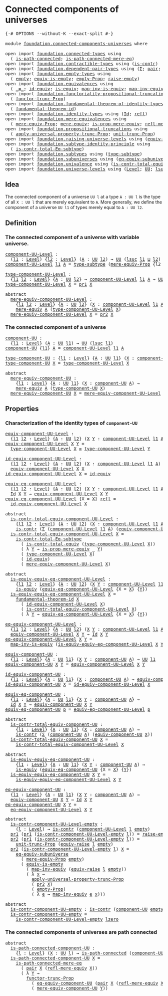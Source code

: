 # Connected components of universes

<pre class="Agda"><a id="46" class="Symbol">{-#</a> <a id="50" class="Keyword">OPTIONS</a> <a id="58" class="Pragma">--without-K</a> <a id="70" class="Pragma">--exact-split</a> <a id="84" class="Symbol">#-}</a>

<a id="89" class="Keyword">module</a> <a id="96" href="foundation.connected-components-universes.html" class="Module">foundation.connected-components-universes</a> <a id="138" class="Keyword">where</a>

<a id="145" class="Keyword">open</a> <a id="150" class="Keyword">import</a> <a id="157" href="foundation.connected-types.html" class="Module">foundation.connected-types</a> <a id="184" class="Keyword">using</a>
  <a id="192" class="Symbol">(</a> <a id="194" href="foundation.connected-types.html#1682" class="Function">is-path-connected</a><a id="211" class="Symbol">;</a> <a id="213" href="foundation.connected-types.html#2287" class="Function">is-path-connected-mere-eq</a><a id="238" class="Symbol">)</a>
<a id="240" class="Keyword">open</a> <a id="245" class="Keyword">import</a> <a id="252" href="foundation.contractible-types.html" class="Module">foundation.contractible-types</a> <a id="282" class="Keyword">using</a> <a id="288" class="Symbol">(</a><a id="289" href="foundation-core.contractible-types.html#925" class="Function">is-contr</a><a id="297" class="Symbol">)</a>
<a id="299" class="Keyword">open</a> <a id="304" class="Keyword">import</a> <a id="311" href="foundation.dependent-pair-types.html" class="Module">foundation.dependent-pair-types</a> <a id="343" class="Keyword">using</a> <a id="349" class="Symbol">(</a><a id="350" href="foundation-core.dependent-pair-types.html#502" class="Record">Σ</a><a id="351" class="Symbol">;</a> <a id="353" href="foundation-core.dependent-pair-types.html#575" class="InductiveConstructor">pair</a><a id="357" class="Symbol">;</a> <a id="359" href="foundation-core.dependent-pair-types.html#592" class="Field">pr1</a><a id="362" class="Symbol">;</a> <a id="364" href="foundation-core.dependent-pair-types.html#604" class="Field">pr2</a><a id="367" class="Symbol">)</a>
<a id="369" class="Keyword">open</a> <a id="374" class="Keyword">import</a> <a id="381" href="foundation.empty-types.html" class="Module">foundation.empty-types</a> <a id="404" class="Keyword">using</a>
  <a id="412" class="Symbol">(</a> <a id="414" href="foundation-core.empty-types.html#1044" class="Datatype">empty</a><a id="419" class="Symbol">;</a> <a id="421" href="foundation-core.empty-types.html#2100" class="Function">equiv-is-empty</a><a id="435" class="Symbol">;</a> <a id="437" href="foundation-core.empty-types.html#2414" class="Function">empty-Prop</a><a id="447" class="Symbol">;</a> <a id="449" href="foundation.empty-types.html#1438" class="Function">raise-empty</a><a id="460" class="Symbol">)</a>
<a id="462" class="Keyword">open</a> <a id="467" class="Keyword">import</a> <a id="474" href="foundation.equivalences.html" class="Module">foundation.equivalences</a> <a id="498" class="Keyword">using</a>
  <a id="506" class="Symbol">(</a> <a id="508" href="foundation-core.equivalences.html#1607" class="Function Operator">_≃_</a><a id="511" class="Symbol">;</a> <a id="513" href="foundation-core.equivalences.html#2480" class="Function">id-equiv</a><a id="521" class="Symbol">;</a> <a id="523" href="foundation-core.equivalences.html#1542" class="Function">is-equiv</a><a id="531" class="Symbol">;</a> <a id="533" href="foundation-core.equivalences.html#4173" class="Function">map-inv-is-equiv</a><a id="549" class="Symbol">;</a> <a id="551" href="foundation-core.equivalences.html#5022" class="Function">map-inv-equiv</a><a id="564" class="Symbol">)</a>
<a id="566" class="Keyword">open</a> <a id="571" class="Keyword">import</a> <a id="578" href="foundation.functoriality-propositional-truncation.html" class="Module">foundation.functoriality-propositional-truncation</a> <a id="628" class="Keyword">using</a>
  <a id="636" class="Symbol">(</a> <a id="638" href="foundation.functoriality-propositional-truncation.html#1451" class="Function">functor-trunc-Prop</a><a id="656" class="Symbol">)</a>
<a id="658" class="Keyword">open</a> <a id="663" class="Keyword">import</a> <a id="670" href="foundation.fundamental-theorem-of-identity-types.html" class="Module">foundation.fundamental-theorem-of-identity-types</a> <a id="719" class="Keyword">using</a>
  <a id="727" class="Symbol">(</a> <a id="729" href="foundation-core.fundamental-theorem-of-identity-types.html#1888" class="Function">fundamental-theorem-id</a><a id="751" class="Symbol">)</a>
<a id="753" class="Keyword">open</a> <a id="758" class="Keyword">import</a> <a id="765" href="foundation.identity-types.html" class="Module">foundation.identity-types</a> <a id="791" class="Keyword">using</a> <a id="797" class="Symbol">(</a><a id="798" href="foundation-core.identity-types.html#641" class="Datatype">Id</a><a id="800" class="Symbol">;</a> <a id="802" href="foundation-core.identity-types.html#694" class="InductiveConstructor">refl</a><a id="806" class="Symbol">)</a>
<a id="808" class="Keyword">open</a> <a id="813" class="Keyword">import</a> <a id="820" href="foundation.mere-equivalences.html" class="Module">foundation.mere-equivalences</a> <a id="849" class="Keyword">using</a>
  <a id="857" class="Symbol">(</a> <a id="859" href="foundation.mere-equivalences.html#1292" class="Function">mere-equiv-Prop</a><a id="874" class="Symbol">;</a> <a id="876" href="foundation.mere-equivalences.html#1406" class="Function">mere-equiv</a><a id="886" class="Symbol">;</a> <a id="888" href="foundation.mere-equivalences.html#1529" class="Function">is-prop-mere-equiv</a><a id="906" class="Symbol">;</a> <a id="908" href="foundation.mere-equivalences.html#1762" class="Function">refl-mere-equiv</a><a id="923" class="Symbol">)</a>
<a id="925" class="Keyword">open</a> <a id="930" class="Keyword">import</a> <a id="937" href="foundation.propositional-truncations.html" class="Module">foundation.propositional-truncations</a> <a id="974" class="Keyword">using</a>
  <a id="982" class="Symbol">(</a> <a id="984" href="foundation.propositional-truncations.html#5581" class="Function">apply-universal-property-trunc-Prop</a><a id="1019" class="Symbol">;</a> <a id="1021" href="foundation.propositional-truncations.html#2096" class="Function">unit-trunc-Prop</a><a id="1036" class="Symbol">)</a>
<a id="1038" class="Keyword">open</a> <a id="1043" class="Keyword">import</a> <a id="1050" href="foundation.raising-universe-levels.html" class="Module">foundation.raising-universe-levels</a> <a id="1085" class="Keyword">using</a> <a id="1091" class="Symbol">(</a><a id="1092" href="foundation.raising-universe-levels.html#1541" class="Function">equiv-raise</a><a id="1103" class="Symbol">)</a>
<a id="1105" class="Keyword">open</a> <a id="1110" class="Keyword">import</a> <a id="1117" href="foundation.subtype-identity-principle.html" class="Module">foundation.subtype-identity-principle</a> <a id="1155" class="Keyword">using</a>
  <a id="1163" class="Symbol">(</a> <a id="1165" href="foundation-core.subtype-identity-principle.html#1572" class="Function">is-contr-total-Eq-subtype</a><a id="1190" class="Symbol">)</a>
<a id="1192" class="Keyword">open</a> <a id="1197" class="Keyword">import</a> <a id="1204" href="foundation.subtypes.html" class="Module">foundation.subtypes</a> <a id="1224" class="Keyword">using</a> <a id="1230" class="Symbol">(</a><a id="1231" href="foundation-core.subtypes.html#2541" class="Function">type-subtype</a><a id="1243" class="Symbol">)</a>
<a id="1245" class="Keyword">open</a> <a id="1250" class="Keyword">import</a> <a id="1257" href="foundation.subuniverses.html" class="Module">foundation.subuniverses</a> <a id="1281" class="Keyword">using</a> <a id="1287" class="Symbol">(</a><a id="1288" href="foundation.subuniverses.html#3872" class="Function">eq-equiv-subuniverse</a><a id="1308" class="Symbol">)</a>
<a id="1310" class="Keyword">open</a> <a id="1315" class="Keyword">import</a> <a id="1322" href="foundation.univalence.html" class="Module">foundation.univalence</a> <a id="1344" class="Keyword">using</a> <a id="1350" class="Symbol">(</a><a id="1351" href="foundation.univalence.html#1532" class="Function">is-contr-total-equiv</a><a id="1371" class="Symbol">)</a>
<a id="1373" class="Keyword">open</a> <a id="1378" class="Keyword">import</a> <a id="1385" href="foundation.universe-levels.html" class="Module">foundation.universe-levels</a> <a id="1412" class="Keyword">using</a> <a id="1418" class="Symbol">(</a><a id="1419" href="Agda.Primitive.html#597" class="Postulate">Level</a><a id="1424" class="Symbol">;</a> <a id="1426" href="foundation-core.universe-levels.html#222" class="Primitive">UU</a><a id="1428" class="Symbol">;</a> <a id="1430" href="Agda.Primitive.html#780" class="Primitive">lsuc</a><a id="1434" class="Symbol">;</a> <a id="1436" href="Agda.Primitive.html#810" class="Primitive Operator">_⊔_</a><a id="1439" class="Symbol">;</a> <a id="1441" href="Agda.Primitive.html#764" class="Primitive">lzero</a><a id="1446" class="Symbol">)</a>
</pre>
## Idea

The connected component of a universe `UU l` at a type `A : UU l` is the type of all `X : UU l` that are merely equivalent to `A`. More generally, we define the component of a universe `UU l1` of types merely equal to `A : UU l2`.

## Definition

### The connected component of a universe with variable universe.

<pre class="Agda"><a id="component-UU-Level"></a><a id="1784" href="foundation.connected-components-universes.html#1784" class="Function">component-UU-Level</a> <a id="1803" class="Symbol">:</a>
  <a id="1807" class="Symbol">(</a><a id="1808" href="foundation.connected-components-universes.html#1808" class="Bound">l1</a> <a id="1811" class="Symbol">:</a> <a id="1813" href="Agda.Primitive.html#597" class="Postulate">Level</a><a id="1818" class="Symbol">)</a> <a id="1820" class="Symbol">{</a><a id="1821" href="foundation.connected-components-universes.html#1821" class="Bound">l2</a> <a id="1824" class="Symbol">:</a> <a id="1826" href="Agda.Primitive.html#597" class="Postulate">Level</a><a id="1831" class="Symbol">}</a> <a id="1833" class="Symbol">(</a><a id="1834" href="foundation.connected-components-universes.html#1834" class="Bound">A</a> <a id="1836" class="Symbol">:</a> <a id="1838" href="foundation-core.universe-levels.html#222" class="Primitive">UU</a> <a id="1841" href="foundation.connected-components-universes.html#1821" class="Bound">l2</a><a id="1843" class="Symbol">)</a> <a id="1845" class="Symbol">→</a> <a id="1847" href="foundation-core.universe-levels.html#222" class="Primitive">UU</a> <a id="1850" class="Symbol">(</a><a id="1851" href="Agda.Primitive.html#780" class="Primitive">lsuc</a> <a id="1856" href="foundation.connected-components-universes.html#1808" class="Bound">l1</a> <a id="1859" href="Agda.Primitive.html#810" class="Primitive Operator">⊔</a> <a id="1861" href="foundation.connected-components-universes.html#1821" class="Bound">l2</a><a id="1863" class="Symbol">)</a>
<a id="1865" href="foundation.connected-components-universes.html#1784" class="Function">component-UU-Level</a> <a id="1884" href="foundation.connected-components-universes.html#1884" class="Bound">l1</a> <a id="1887" href="foundation.connected-components-universes.html#1887" class="Bound">A</a> <a id="1889" class="Symbol">=</a> <a id="1891" href="foundation-core.subtypes.html#2541" class="Function">type-subtype</a> <a id="1904" class="Symbol">(</a><a id="1905" href="foundation.mere-equivalences.html#1292" class="Function">mere-equiv-Prop</a> <a id="1921" class="Symbol">{</a><a id="1922" class="Argument">l2</a> <a id="1925" class="Symbol">=</a> <a id="1927" href="foundation.connected-components-universes.html#1884" class="Bound">l1</a><a id="1929" class="Symbol">}</a> <a id="1931" href="foundation.connected-components-universes.html#1887" class="Bound">A</a><a id="1932" class="Symbol">)</a>

<a id="type-component-UU-Level"></a><a id="1935" href="foundation.connected-components-universes.html#1935" class="Function">type-component-UU-Level</a> <a id="1959" class="Symbol">:</a>
  <a id="1963" class="Symbol">{</a><a id="1964" href="foundation.connected-components-universes.html#1964" class="Bound">l1</a> <a id="1967" href="foundation.connected-components-universes.html#1967" class="Bound">l2</a> <a id="1970" class="Symbol">:</a> <a id="1972" href="Agda.Primitive.html#597" class="Postulate">Level</a><a id="1977" class="Symbol">}</a> <a id="1979" class="Symbol">{</a><a id="1980" href="foundation.connected-components-universes.html#1980" class="Bound">A</a> <a id="1982" class="Symbol">:</a> <a id="1984" href="foundation-core.universe-levels.html#222" class="Primitive">UU</a> <a id="1987" href="foundation.connected-components-universes.html#1967" class="Bound">l2</a><a id="1989" class="Symbol">}</a> <a id="1991" class="Symbol">→</a> <a id="1993" href="foundation.connected-components-universes.html#1784" class="Function">component-UU-Level</a> <a id="2012" href="foundation.connected-components-universes.html#1964" class="Bound">l1</a> <a id="2015" href="foundation.connected-components-universes.html#1980" class="Bound">A</a> <a id="2017" class="Symbol">→</a> <a id="2019" href="foundation-core.universe-levels.html#222" class="Primitive">UU</a> <a id="2022" href="foundation.connected-components-universes.html#1964" class="Bound">l1</a>
<a id="2025" href="foundation.connected-components-universes.html#1935" class="Function">type-component-UU-Level</a> <a id="2049" href="foundation.connected-components-universes.html#2049" class="Bound">X</a> <a id="2051" class="Symbol">=</a> <a id="2053" href="foundation-core.dependent-pair-types.html#592" class="Field">pr1</a> <a id="2057" href="foundation.connected-components-universes.html#2049" class="Bound">X</a>

<a id="2060" class="Keyword">abstract</a>
  <a id="mere-equiv-component-UU-Level"></a><a id="2071" href="foundation.connected-components-universes.html#2071" class="Function">mere-equiv-component-UU-Level</a> <a id="2101" class="Symbol">:</a>
    <a id="2107" class="Symbol">{</a><a id="2108" href="foundation.connected-components-universes.html#2108" class="Bound">l1</a> <a id="2111" href="foundation.connected-components-universes.html#2111" class="Bound">l2</a> <a id="2114" class="Symbol">:</a> <a id="2116" href="Agda.Primitive.html#597" class="Postulate">Level</a><a id="2121" class="Symbol">}</a> <a id="2123" class="Symbol">{</a><a id="2124" href="foundation.connected-components-universes.html#2124" class="Bound">A</a> <a id="2126" class="Symbol">:</a> <a id="2128" href="foundation-core.universe-levels.html#222" class="Primitive">UU</a> <a id="2131" href="foundation.connected-components-universes.html#2111" class="Bound">l2</a><a id="2133" class="Symbol">}</a> <a id="2135" class="Symbol">(</a><a id="2136" href="foundation.connected-components-universes.html#2136" class="Bound">X</a> <a id="2138" class="Symbol">:</a> <a id="2140" href="foundation.connected-components-universes.html#1784" class="Function">component-UU-Level</a> <a id="2159" href="foundation.connected-components-universes.html#2108" class="Bound">l1</a> <a id="2162" href="foundation.connected-components-universes.html#2124" class="Bound">A</a><a id="2163" class="Symbol">)</a> <a id="2165" class="Symbol">→</a>
    <a id="2171" href="foundation.mere-equivalences.html#1406" class="Function">mere-equiv</a> <a id="2182" href="foundation.connected-components-universes.html#2124" class="Bound">A</a> <a id="2184" class="Symbol">(</a><a id="2185" href="foundation.connected-components-universes.html#1935" class="Function">type-component-UU-Level</a> <a id="2209" href="foundation.connected-components-universes.html#2136" class="Bound">X</a><a id="2210" class="Symbol">)</a>
  <a id="2214" href="foundation.connected-components-universes.html#2071" class="Function">mere-equiv-component-UU-Level</a> <a id="2244" href="foundation.connected-components-universes.html#2244" class="Bound">X</a> <a id="2246" class="Symbol">=</a> <a id="2248" href="foundation-core.dependent-pair-types.html#604" class="Field">pr2</a> <a id="2252" href="foundation.connected-components-universes.html#2244" class="Bound">X</a>
</pre>
### The connected component of a universe

<pre class="Agda"><a id="component-UU"></a><a id="2310" href="foundation.connected-components-universes.html#2310" class="Function">component-UU</a> <a id="2323" class="Symbol">:</a>
  <a id="2327" class="Symbol">{</a><a id="2328" href="foundation.connected-components-universes.html#2328" class="Bound">l1</a> <a id="2331" class="Symbol">:</a> <a id="2333" href="Agda.Primitive.html#597" class="Postulate">Level</a><a id="2338" class="Symbol">}</a> <a id="2340" class="Symbol">(</a><a id="2341" href="foundation.connected-components-universes.html#2341" class="Bound">A</a> <a id="2343" class="Symbol">:</a> <a id="2345" href="foundation-core.universe-levels.html#222" class="Primitive">UU</a> <a id="2348" href="foundation.connected-components-universes.html#2328" class="Bound">l1</a><a id="2350" class="Symbol">)</a> <a id="2352" class="Symbol">→</a> <a id="2354" href="foundation-core.universe-levels.html#222" class="Primitive">UU</a> <a id="2357" class="Symbol">(</a><a id="2358" href="Agda.Primitive.html#780" class="Primitive">lsuc</a> <a id="2363" href="foundation.connected-components-universes.html#2328" class="Bound">l1</a><a id="2365" class="Symbol">)</a>
<a id="2367" href="foundation.connected-components-universes.html#2310" class="Function">component-UU</a> <a id="2380" class="Symbol">{</a><a id="2381" href="foundation.connected-components-universes.html#2381" class="Bound">l1</a><a id="2383" class="Symbol">}</a> <a id="2385" href="foundation.connected-components-universes.html#2385" class="Bound">A</a> <a id="2387" class="Symbol">=</a> <a id="2389" href="foundation.connected-components-universes.html#1784" class="Function">component-UU-Level</a> <a id="2408" href="foundation.connected-components-universes.html#2381" class="Bound">l1</a> <a id="2411" href="foundation.connected-components-universes.html#2385" class="Bound">A</a>

<a id="type-component-UU"></a><a id="2414" href="foundation.connected-components-universes.html#2414" class="Function">type-component-UU</a> <a id="2432" class="Symbol">:</a> <a id="2434" class="Symbol">{</a><a id="2435" href="foundation.connected-components-universes.html#2435" class="Bound">l1</a> <a id="2438" class="Symbol">:</a> <a id="2440" href="Agda.Primitive.html#597" class="Postulate">Level</a><a id="2445" class="Symbol">}</a> <a id="2447" class="Symbol">{</a><a id="2448" href="foundation.connected-components-universes.html#2448" class="Bound">A</a> <a id="2450" class="Symbol">:</a> <a id="2452" href="foundation-core.universe-levels.html#222" class="Primitive">UU</a> <a id="2455" href="foundation.connected-components-universes.html#2435" class="Bound">l1</a><a id="2457" class="Symbol">}</a> <a id="2459" class="Symbol">(</a><a id="2460" href="foundation.connected-components-universes.html#2460" class="Bound">X</a> <a id="2462" class="Symbol">:</a> <a id="2464" href="foundation.connected-components-universes.html#2310" class="Function">component-UU</a> <a id="2477" href="foundation.connected-components-universes.html#2448" class="Bound">A</a><a id="2478" class="Symbol">)</a> <a id="2480" class="Symbol">→</a> <a id="2482" href="foundation-core.universe-levels.html#222" class="Primitive">UU</a> <a id="2485" href="foundation.connected-components-universes.html#2435" class="Bound">l1</a>
<a id="2488" href="foundation.connected-components-universes.html#2414" class="Function">type-component-UU</a> <a id="2506" href="foundation.connected-components-universes.html#2506" class="Bound">X</a> <a id="2508" class="Symbol">=</a> <a id="2510" href="foundation.connected-components-universes.html#1935" class="Function">type-component-UU-Level</a> <a id="2534" href="foundation.connected-components-universes.html#2506" class="Bound">X</a>

<a id="2537" class="Keyword">abstract</a>
  <a id="mere-equiv-component-UU"></a><a id="2548" href="foundation.connected-components-universes.html#2548" class="Function">mere-equiv-component-UU</a> <a id="2572" class="Symbol">:</a>
    <a id="2578" class="Symbol">{</a><a id="2579" href="foundation.connected-components-universes.html#2579" class="Bound">l1</a> <a id="2582" class="Symbol">:</a> <a id="2584" href="Agda.Primitive.html#597" class="Postulate">Level</a><a id="2589" class="Symbol">}</a> <a id="2591" class="Symbol">{</a><a id="2592" href="foundation.connected-components-universes.html#2592" class="Bound">A</a> <a id="2594" class="Symbol">:</a> <a id="2596" href="foundation-core.universe-levels.html#222" class="Primitive">UU</a> <a id="2599" href="foundation.connected-components-universes.html#2579" class="Bound">l1</a><a id="2601" class="Symbol">}</a> <a id="2603" class="Symbol">(</a><a id="2604" href="foundation.connected-components-universes.html#2604" class="Bound">X</a> <a id="2606" class="Symbol">:</a> <a id="2608" href="foundation.connected-components-universes.html#2310" class="Function">component-UU</a> <a id="2621" href="foundation.connected-components-universes.html#2592" class="Bound">A</a><a id="2622" class="Symbol">)</a> <a id="2624" class="Symbol">→</a>
    <a id="2630" href="foundation.mere-equivalences.html#1406" class="Function">mere-equiv</a> <a id="2641" href="foundation.connected-components-universes.html#2592" class="Bound">A</a> <a id="2643" class="Symbol">(</a><a id="2644" href="foundation.connected-components-universes.html#2414" class="Function">type-component-UU</a> <a id="2662" href="foundation.connected-components-universes.html#2604" class="Bound">X</a><a id="2663" class="Symbol">)</a>
  <a id="2667" href="foundation.connected-components-universes.html#2548" class="Function">mere-equiv-component-UU</a> <a id="2691" href="foundation.connected-components-universes.html#2691" class="Bound">X</a> <a id="2693" class="Symbol">=</a> <a id="2695" href="foundation.connected-components-universes.html#2071" class="Function">mere-equiv-component-UU-Level</a> <a id="2725" href="foundation.connected-components-universes.html#2691" class="Bound">X</a>
</pre>
## Properties

### Characterization of the identity types of `component-UU`

<pre class="Agda"><a id="equiv-component-UU-Level"></a><a id="2817" href="foundation.connected-components-universes.html#2817" class="Function">equiv-component-UU-Level</a> <a id="2842" class="Symbol">:</a>
  <a id="2846" class="Symbol">{</a><a id="2847" href="foundation.connected-components-universes.html#2847" class="Bound">l1</a> <a id="2850" href="foundation.connected-components-universes.html#2850" class="Bound">l2</a> <a id="2853" class="Symbol">:</a> <a id="2855" href="Agda.Primitive.html#597" class="Postulate">Level</a><a id="2860" class="Symbol">}</a> <a id="2862" class="Symbol">{</a><a id="2863" href="foundation.connected-components-universes.html#2863" class="Bound">A</a> <a id="2865" class="Symbol">:</a> <a id="2867" href="foundation-core.universe-levels.html#222" class="Primitive">UU</a> <a id="2870" href="foundation.connected-components-universes.html#2850" class="Bound">l2</a><a id="2872" class="Symbol">}</a> <a id="2874" class="Symbol">(</a><a id="2875" href="foundation.connected-components-universes.html#2875" class="Bound">X</a> <a id="2877" href="foundation.connected-components-universes.html#2877" class="Bound">Y</a> <a id="2879" class="Symbol">:</a> <a id="2881" href="foundation.connected-components-universes.html#1784" class="Function">component-UU-Level</a> <a id="2900" href="foundation.connected-components-universes.html#2847" class="Bound">l1</a> <a id="2903" href="foundation.connected-components-universes.html#2863" class="Bound">A</a><a id="2904" class="Symbol">)</a> <a id="2906" class="Symbol">→</a> <a id="2908" href="foundation-core.universe-levels.html#222" class="Primitive">UU</a> <a id="2911" href="foundation.connected-components-universes.html#2847" class="Bound">l1</a>
<a id="2914" href="foundation.connected-components-universes.html#2817" class="Function">equiv-component-UU-Level</a> <a id="2939" href="foundation.connected-components-universes.html#2939" class="Bound">X</a> <a id="2941" href="foundation.connected-components-universes.html#2941" class="Bound">Y</a> <a id="2943" class="Symbol">=</a>
  <a id="2947" href="foundation.connected-components-universes.html#1935" class="Function">type-component-UU-Level</a> <a id="2971" href="foundation.connected-components-universes.html#2939" class="Bound">X</a> <a id="2973" href="foundation-core.equivalences.html#1607" class="Function Operator">≃</a> <a id="2975" href="foundation.connected-components-universes.html#1935" class="Function">type-component-UU-Level</a> <a id="2999" href="foundation.connected-components-universes.html#2941" class="Bound">Y</a>

<a id="id-equiv-component-UU-Level"></a><a id="3002" href="foundation.connected-components-universes.html#3002" class="Function">id-equiv-component-UU-Level</a> <a id="3030" class="Symbol">:</a>
  <a id="3034" class="Symbol">{</a><a id="3035" href="foundation.connected-components-universes.html#3035" class="Bound">l1</a> <a id="3038" href="foundation.connected-components-universes.html#3038" class="Bound">l2</a> <a id="3041" class="Symbol">:</a> <a id="3043" href="Agda.Primitive.html#597" class="Postulate">Level</a><a id="3048" class="Symbol">}</a> <a id="3050" class="Symbol">{</a><a id="3051" href="foundation.connected-components-universes.html#3051" class="Bound">A</a> <a id="3053" class="Symbol">:</a> <a id="3055" href="foundation-core.universe-levels.html#222" class="Primitive">UU</a> <a id="3058" href="foundation.connected-components-universes.html#3038" class="Bound">l2</a><a id="3060" class="Symbol">}</a> <a id="3062" class="Symbol">(</a><a id="3063" href="foundation.connected-components-universes.html#3063" class="Bound">X</a> <a id="3065" class="Symbol">:</a> <a id="3067" href="foundation.connected-components-universes.html#1784" class="Function">component-UU-Level</a> <a id="3086" href="foundation.connected-components-universes.html#3035" class="Bound">l1</a> <a id="3089" href="foundation.connected-components-universes.html#3051" class="Bound">A</a><a id="3090" class="Symbol">)</a> <a id="3092" class="Symbol">→</a>
  <a id="3096" href="foundation.connected-components-universes.html#2817" class="Function">equiv-component-UU-Level</a> <a id="3121" href="foundation.connected-components-universes.html#3063" class="Bound">X</a> <a id="3123" href="foundation.connected-components-universes.html#3063" class="Bound">X</a>
<a id="3125" href="foundation.connected-components-universes.html#3002" class="Function">id-equiv-component-UU-Level</a> <a id="3153" href="foundation.connected-components-universes.html#3153" class="Bound">X</a> <a id="3155" class="Symbol">=</a> <a id="3157" href="foundation-core.equivalences.html#2480" class="Function">id-equiv</a>

<a id="equiv-eq-component-UU-Level"></a><a id="3167" href="foundation.connected-components-universes.html#3167" class="Function">equiv-eq-component-UU-Level</a> <a id="3195" class="Symbol">:</a>
  <a id="3199" class="Symbol">{</a><a id="3200" href="foundation.connected-components-universes.html#3200" class="Bound">l1</a> <a id="3203" href="foundation.connected-components-universes.html#3203" class="Bound">l2</a> <a id="3206" class="Symbol">:</a> <a id="3208" href="Agda.Primitive.html#597" class="Postulate">Level</a><a id="3213" class="Symbol">}</a> <a id="3215" class="Symbol">{</a><a id="3216" href="foundation.connected-components-universes.html#3216" class="Bound">A</a> <a id="3218" class="Symbol">:</a> <a id="3220" href="foundation-core.universe-levels.html#222" class="Primitive">UU</a> <a id="3223" href="foundation.connected-components-universes.html#3203" class="Bound">l2</a><a id="3225" class="Symbol">}</a> <a id="3227" class="Symbol">{</a><a id="3228" href="foundation.connected-components-universes.html#3228" class="Bound">X</a> <a id="3230" href="foundation.connected-components-universes.html#3230" class="Bound">Y</a> <a id="3232" class="Symbol">:</a> <a id="3234" href="foundation.connected-components-universes.html#1784" class="Function">component-UU-Level</a> <a id="3253" href="foundation.connected-components-universes.html#3200" class="Bound">l1</a> <a id="3256" href="foundation.connected-components-universes.html#3216" class="Bound">A</a><a id="3257" class="Symbol">}</a> <a id="3259" class="Symbol">→</a>
  <a id="3263" href="foundation-core.identity-types.html#641" class="Datatype">Id</a> <a id="3266" href="foundation.connected-components-universes.html#3228" class="Bound">X</a> <a id="3268" href="foundation.connected-components-universes.html#3230" class="Bound">Y</a> <a id="3270" class="Symbol">→</a> <a id="3272" href="foundation.connected-components-universes.html#2817" class="Function">equiv-component-UU-Level</a> <a id="3297" href="foundation.connected-components-universes.html#3228" class="Bound">X</a> <a id="3299" href="foundation.connected-components-universes.html#3230" class="Bound">Y</a>
<a id="3301" href="foundation.connected-components-universes.html#3167" class="Function">equiv-eq-component-UU-Level</a> <a id="3329" class="Symbol">{</a><a id="3330" class="Argument">X</a> <a id="3332" class="Symbol">=</a> <a id="3334" href="foundation.connected-components-universes.html#3334" class="Bound">X</a><a id="3335" class="Symbol">}</a> <a id="3337" href="foundation-core.identity-types.html#694" class="InductiveConstructor">refl</a> <a id="3342" class="Symbol">=</a>
  <a id="3346" href="foundation.connected-components-universes.html#3002" class="Function">id-equiv-component-UU-Level</a> <a id="3374" href="foundation.connected-components-universes.html#3334" class="Bound">X</a>

<a id="3377" class="Keyword">abstract</a>
  <a id="is-contr-total-equiv-component-UU-Level"></a><a id="3388" href="foundation.connected-components-universes.html#3388" class="Function">is-contr-total-equiv-component-UU-Level</a> <a id="3428" class="Symbol">:</a>
    <a id="3434" class="Symbol">{</a><a id="3435" href="foundation.connected-components-universes.html#3435" class="Bound">l1</a> <a id="3438" href="foundation.connected-components-universes.html#3438" class="Bound">l2</a> <a id="3441" class="Symbol">:</a> <a id="3443" href="Agda.Primitive.html#597" class="Postulate">Level</a><a id="3448" class="Symbol">}</a> <a id="3450" class="Symbol">{</a><a id="3451" href="foundation.connected-components-universes.html#3451" class="Bound">A</a> <a id="3453" class="Symbol">:</a> <a id="3455" href="foundation-core.universe-levels.html#222" class="Primitive">UU</a> <a id="3458" href="foundation.connected-components-universes.html#3438" class="Bound">l2</a><a id="3460" class="Symbol">}</a> <a id="3462" class="Symbol">(</a><a id="3463" href="foundation.connected-components-universes.html#3463" class="Bound">X</a> <a id="3465" class="Symbol">:</a> <a id="3467" href="foundation.connected-components-universes.html#1784" class="Function">component-UU-Level</a> <a id="3486" href="foundation.connected-components-universes.html#3435" class="Bound">l1</a> <a id="3489" href="foundation.connected-components-universes.html#3451" class="Bound">A</a><a id="3490" class="Symbol">)</a> <a id="3492" class="Symbol">→</a>
    <a id="3498" href="foundation-core.contractible-types.html#925" class="Function">is-contr</a> <a id="3507" class="Symbol">(</a><a id="3508" href="foundation-core.dependent-pair-types.html#502" class="Record">Σ</a> <a id="3510" class="Symbol">(</a><a id="3511" href="foundation.connected-components-universes.html#1784" class="Function">component-UU-Level</a> <a id="3530" href="foundation.connected-components-universes.html#3435" class="Bound">l1</a> <a id="3533" href="foundation.connected-components-universes.html#3451" class="Bound">A</a><a id="3534" class="Symbol">)</a> <a id="3536" class="Symbol">(</a><a id="3537" href="foundation.connected-components-universes.html#2817" class="Function">equiv-component-UU-Level</a> <a id="3562" href="foundation.connected-components-universes.html#3463" class="Bound">X</a><a id="3563" class="Symbol">))</a>
  <a id="3568" href="foundation.connected-components-universes.html#3388" class="Function">is-contr-total-equiv-component-UU-Level</a> <a id="3608" href="foundation.connected-components-universes.html#3608" class="Bound">X</a> <a id="3610" class="Symbol">=</a>
    <a id="3616" href="foundation-core.subtype-identity-principle.html#1572" class="Function">is-contr-total-Eq-subtype</a>
      <a id="3648" class="Symbol">(</a> <a id="3650" href="foundation.univalence.html#1532" class="Function">is-contr-total-equiv</a> <a id="3671" class="Symbol">(</a><a id="3672" href="foundation.connected-components-universes.html#1935" class="Function">type-component-UU-Level</a> <a id="3696" href="foundation.connected-components-universes.html#3608" class="Bound">X</a><a id="3697" class="Symbol">))</a>
      <a id="3706" class="Symbol">(</a> <a id="3708" class="Symbol">λ</a> <a id="3710" href="foundation.connected-components-universes.html#3710" class="Bound">Y</a> <a id="3712" class="Symbol">→</a> <a id="3714" href="foundation.mere-equivalences.html#1529" class="Function">is-prop-mere-equiv</a> <a id="3733" class="Symbol">_</a> <a id="3735" href="foundation.connected-components-universes.html#3710" class="Bound">Y</a><a id="3736" class="Symbol">)</a>
      <a id="3744" class="Symbol">(</a> <a id="3746" href="foundation.connected-components-universes.html#1935" class="Function">type-component-UU-Level</a> <a id="3770" href="foundation.connected-components-universes.html#3608" class="Bound">X</a><a id="3771" class="Symbol">)</a>
      <a id="3779" class="Symbol">(</a> <a id="3781" href="foundation-core.equivalences.html#2480" class="Function">id-equiv</a><a id="3789" class="Symbol">)</a>
      <a id="3797" class="Symbol">(</a> <a id="3799" href="foundation.connected-components-universes.html#2071" class="Function">mere-equiv-component-UU-Level</a> <a id="3829" href="foundation.connected-components-universes.html#3608" class="Bound">X</a><a id="3830" class="Symbol">)</a>

<a id="3833" class="Keyword">abstract</a>
  <a id="is-equiv-equiv-eq-component-UU-Level"></a><a id="3844" href="foundation.connected-components-universes.html#3844" class="Function">is-equiv-equiv-eq-component-UU-Level</a> <a id="3881" class="Symbol">:</a>
    <a id="3887" class="Symbol">{</a><a id="3888" href="foundation.connected-components-universes.html#3888" class="Bound">l1</a> <a id="3891" href="foundation.connected-components-universes.html#3891" class="Bound">l2</a> <a id="3894" class="Symbol">:</a> <a id="3896" href="Agda.Primitive.html#597" class="Postulate">Level</a><a id="3901" class="Symbol">}</a> <a id="3903" class="Symbol">{</a><a id="3904" href="foundation.connected-components-universes.html#3904" class="Bound">A</a> <a id="3906" class="Symbol">:</a> <a id="3908" href="foundation-core.universe-levels.html#222" class="Primitive">UU</a> <a id="3911" href="foundation.connected-components-universes.html#3891" class="Bound">l2</a><a id="3913" class="Symbol">}</a> <a id="3915" class="Symbol">(</a><a id="3916" href="foundation.connected-components-universes.html#3916" class="Bound">X</a> <a id="3918" href="foundation.connected-components-universes.html#3918" class="Bound">Y</a> <a id="3920" class="Symbol">:</a> <a id="3922" href="foundation.connected-components-universes.html#1784" class="Function">component-UU-Level</a> <a id="3941" href="foundation.connected-components-universes.html#3888" class="Bound">l1</a> <a id="3944" href="foundation.connected-components-universes.html#3904" class="Bound">A</a><a id="3945" class="Symbol">)</a> <a id="3947" class="Symbol">→</a>
    <a id="3953" href="foundation-core.equivalences.html#1542" class="Function">is-equiv</a> <a id="3962" class="Symbol">(</a><a id="3963" href="foundation.connected-components-universes.html#3167" class="Function">equiv-eq-component-UU-Level</a> <a id="3991" class="Symbol">{</a><a id="3992" class="Argument">X</a> <a id="3994" class="Symbol">=</a> <a id="3996" href="foundation.connected-components-universes.html#3916" class="Bound">X</a><a id="3997" class="Symbol">}</a> <a id="3999" class="Symbol">{</a><a id="4000" href="foundation.connected-components-universes.html#3918" class="Bound">Y</a><a id="4001" class="Symbol">})</a>
  <a id="4006" href="foundation.connected-components-universes.html#3844" class="Function">is-equiv-equiv-eq-component-UU-Level</a> <a id="4043" href="foundation.connected-components-universes.html#4043" class="Bound">X</a> <a id="4045" class="Symbol">=</a>
    <a id="4051" href="foundation-core.fundamental-theorem-of-identity-types.html#1888" class="Function">fundamental-theorem-id</a> <a id="4074" href="foundation.connected-components-universes.html#4043" class="Bound">X</a>
      <a id="4082" class="Symbol">(</a> <a id="4084" href="foundation.connected-components-universes.html#3002" class="Function">id-equiv-component-UU-Level</a> <a id="4112" href="foundation.connected-components-universes.html#4043" class="Bound">X</a><a id="4113" class="Symbol">)</a>
      <a id="4121" class="Symbol">(</a> <a id="4123" href="foundation.connected-components-universes.html#3388" class="Function">is-contr-total-equiv-component-UU-Level</a> <a id="4163" href="foundation.connected-components-universes.html#4043" class="Bound">X</a><a id="4164" class="Symbol">)</a>
      <a id="4172" class="Symbol">(</a> <a id="4174" class="Symbol">λ</a> <a id="4176" href="foundation.connected-components-universes.html#4176" class="Bound">Y</a> <a id="4178" class="Symbol">→</a> <a id="4180" href="foundation.connected-components-universes.html#3167" class="Function">equiv-eq-component-UU-Level</a> <a id="4208" class="Symbol">{</a><a id="4209" class="Argument">X</a> <a id="4211" class="Symbol">=</a> <a id="4213" href="foundation.connected-components-universes.html#4043" class="Bound">X</a><a id="4214" class="Symbol">}</a> <a id="4216" class="Symbol">{</a><a id="4217" href="foundation.connected-components-universes.html#4176" class="Bound">Y</a><a id="4218" class="Symbol">})</a>

<a id="eq-equiv-component-UU-Level"></a><a id="4222" href="foundation.connected-components-universes.html#4222" class="Function">eq-equiv-component-UU-Level</a> <a id="4250" class="Symbol">:</a>
  <a id="4254" class="Symbol">{</a><a id="4255" href="foundation.connected-components-universes.html#4255" class="Bound">l1</a> <a id="4258" href="foundation.connected-components-universes.html#4258" class="Bound">l2</a> <a id="4261" class="Symbol">:</a> <a id="4263" href="Agda.Primitive.html#597" class="Postulate">Level</a><a id="4268" class="Symbol">}</a> <a id="4270" class="Symbol">{</a><a id="4271" href="foundation.connected-components-universes.html#4271" class="Bound">A</a> <a id="4273" class="Symbol">:</a> <a id="4275" href="foundation-core.universe-levels.html#222" class="Primitive">UU</a> <a id="4278" href="foundation.connected-components-universes.html#4258" class="Bound">l2</a><a id="4280" class="Symbol">}</a> <a id="4282" class="Symbol">(</a><a id="4283" href="foundation.connected-components-universes.html#4283" class="Bound">X</a> <a id="4285" href="foundation.connected-components-universes.html#4285" class="Bound">Y</a> <a id="4287" class="Symbol">:</a> <a id="4289" href="foundation.connected-components-universes.html#1784" class="Function">component-UU-Level</a> <a id="4308" href="foundation.connected-components-universes.html#4255" class="Bound">l1</a> <a id="4311" href="foundation.connected-components-universes.html#4271" class="Bound">A</a><a id="4312" class="Symbol">)</a> <a id="4314" class="Symbol">→</a>
  <a id="4318" href="foundation.connected-components-universes.html#2817" class="Function">equiv-component-UU-Level</a> <a id="4343" href="foundation.connected-components-universes.html#4283" class="Bound">X</a> <a id="4345" href="foundation.connected-components-universes.html#4285" class="Bound">Y</a> <a id="4347" class="Symbol">→</a> <a id="4349" href="foundation-core.identity-types.html#641" class="Datatype">Id</a> <a id="4352" href="foundation.connected-components-universes.html#4283" class="Bound">X</a> <a id="4354" href="foundation.connected-components-universes.html#4285" class="Bound">Y</a>
<a id="4356" href="foundation.connected-components-universes.html#4222" class="Function">eq-equiv-component-UU-Level</a> <a id="4384" href="foundation.connected-components-universes.html#4384" class="Bound">X</a> <a id="4386" href="foundation.connected-components-universes.html#4386" class="Bound">Y</a> <a id="4388" class="Symbol">=</a>
  <a id="4392" href="foundation-core.equivalences.html#4173" class="Function">map-inv-is-equiv</a> <a id="4409" class="Symbol">(</a><a id="4410" href="foundation.connected-components-universes.html#3844" class="Function">is-equiv-equiv-eq-component-UU-Level</a> <a id="4447" href="foundation.connected-components-universes.html#4384" class="Bound">X</a> <a id="4449" href="foundation.connected-components-universes.html#4386" class="Bound">Y</a><a id="4450" class="Symbol">)</a>

<a id="equiv-component-UU"></a><a id="4453" href="foundation.connected-components-universes.html#4453" class="Function">equiv-component-UU</a> <a id="4472" class="Symbol">:</a>
  <a id="4476" class="Symbol">{</a><a id="4477" href="foundation.connected-components-universes.html#4477" class="Bound">l1</a> <a id="4480" class="Symbol">:</a> <a id="4482" href="Agda.Primitive.html#597" class="Postulate">Level</a><a id="4487" class="Symbol">}</a> <a id="4489" class="Symbol">{</a><a id="4490" href="foundation.connected-components-universes.html#4490" class="Bound">A</a> <a id="4492" class="Symbol">:</a> <a id="4494" href="foundation-core.universe-levels.html#222" class="Primitive">UU</a> <a id="4497" href="foundation.connected-components-universes.html#4477" class="Bound">l1</a><a id="4499" class="Symbol">}</a> <a id="4501" class="Symbol">(</a><a id="4502" href="foundation.connected-components-universes.html#4502" class="Bound">X</a> <a id="4504" href="foundation.connected-components-universes.html#4504" class="Bound">Y</a> <a id="4506" class="Symbol">:</a> <a id="4508" href="foundation.connected-components-universes.html#2310" class="Function">component-UU</a> <a id="4521" href="foundation.connected-components-universes.html#4490" class="Bound">A</a><a id="4522" class="Symbol">)</a> <a id="4524" class="Symbol">→</a> <a id="4526" href="foundation-core.universe-levels.html#222" class="Primitive">UU</a> <a id="4529" href="foundation.connected-components-universes.html#4477" class="Bound">l1</a>
<a id="4532" href="foundation.connected-components-universes.html#4453" class="Function">equiv-component-UU</a> <a id="4551" href="foundation.connected-components-universes.html#4551" class="Bound">X</a> <a id="4553" href="foundation.connected-components-universes.html#4553" class="Bound">Y</a> <a id="4555" class="Symbol">=</a> <a id="4557" href="foundation.connected-components-universes.html#2817" class="Function">equiv-component-UU-Level</a> <a id="4582" href="foundation.connected-components-universes.html#4551" class="Bound">X</a> <a id="4584" href="foundation.connected-components-universes.html#4553" class="Bound">Y</a>

<a id="id-equiv-component-UU"></a><a id="4587" href="foundation.connected-components-universes.html#4587" class="Function">id-equiv-component-UU</a> <a id="4609" class="Symbol">:</a>
  <a id="4613" class="Symbol">{</a><a id="4614" href="foundation.connected-components-universes.html#4614" class="Bound">l1</a> <a id="4617" class="Symbol">:</a> <a id="4619" href="Agda.Primitive.html#597" class="Postulate">Level</a><a id="4624" class="Symbol">}</a> <a id="4626" class="Symbol">{</a><a id="4627" href="foundation.connected-components-universes.html#4627" class="Bound">A</a> <a id="4629" class="Symbol">:</a> <a id="4631" href="foundation-core.universe-levels.html#222" class="Primitive">UU</a> <a id="4634" href="foundation.connected-components-universes.html#4614" class="Bound">l1</a><a id="4636" class="Symbol">}</a> <a id="4638" class="Symbol">(</a><a id="4639" href="foundation.connected-components-universes.html#4639" class="Bound">X</a> <a id="4641" class="Symbol">:</a> <a id="4643" href="foundation.connected-components-universes.html#2310" class="Function">component-UU</a> <a id="4656" href="foundation.connected-components-universes.html#4627" class="Bound">A</a><a id="4657" class="Symbol">)</a> <a id="4659" class="Symbol">→</a> <a id="4661" href="foundation.connected-components-universes.html#4453" class="Function">equiv-component-UU</a> <a id="4680" href="foundation.connected-components-universes.html#4639" class="Bound">X</a> <a id="4682" href="foundation.connected-components-universes.html#4639" class="Bound">X</a>
<a id="4684" href="foundation.connected-components-universes.html#4587" class="Function">id-equiv-component-UU</a> <a id="4706" href="foundation.connected-components-universes.html#4706" class="Bound">X</a> <a id="4708" class="Symbol">=</a> <a id="4710" href="foundation.connected-components-universes.html#3002" class="Function">id-equiv-component-UU-Level</a> <a id="4738" href="foundation.connected-components-universes.html#4706" class="Bound">X</a>

<a id="equiv-eq-component-UU"></a><a id="4741" href="foundation.connected-components-universes.html#4741" class="Function">equiv-eq-component-UU</a> <a id="4763" class="Symbol">:</a>
  <a id="4767" class="Symbol">{</a><a id="4768" href="foundation.connected-components-universes.html#4768" class="Bound">l1</a> <a id="4771" class="Symbol">:</a> <a id="4773" href="Agda.Primitive.html#597" class="Postulate">Level</a><a id="4778" class="Symbol">}</a> <a id="4780" class="Symbol">{</a><a id="4781" href="foundation.connected-components-universes.html#4781" class="Bound">A</a> <a id="4783" class="Symbol">:</a> <a id="4785" href="foundation-core.universe-levels.html#222" class="Primitive">UU</a> <a id="4788" href="foundation.connected-components-universes.html#4768" class="Bound">l1</a><a id="4790" class="Symbol">}</a> <a id="4792" class="Symbol">{</a><a id="4793" href="foundation.connected-components-universes.html#4793" class="Bound">X</a> <a id="4795" href="foundation.connected-components-universes.html#4795" class="Bound">Y</a> <a id="4797" class="Symbol">:</a> <a id="4799" href="foundation.connected-components-universes.html#2310" class="Function">component-UU</a> <a id="4812" href="foundation.connected-components-universes.html#4781" class="Bound">A</a><a id="4813" class="Symbol">}</a> <a id="4815" class="Symbol">→</a>
  <a id="4819" href="foundation-core.identity-types.html#641" class="Datatype">Id</a> <a id="4822" href="foundation.connected-components-universes.html#4793" class="Bound">X</a> <a id="4824" href="foundation.connected-components-universes.html#4795" class="Bound">Y</a> <a id="4826" class="Symbol">→</a> <a id="4828" href="foundation.connected-components-universes.html#4453" class="Function">equiv-component-UU</a> <a id="4847" href="foundation.connected-components-universes.html#4793" class="Bound">X</a> <a id="4849" href="foundation.connected-components-universes.html#4795" class="Bound">Y</a>
<a id="4851" href="foundation.connected-components-universes.html#4741" class="Function">equiv-eq-component-UU</a> <a id="4873" href="foundation.connected-components-universes.html#4873" class="Bound">p</a> <a id="4875" class="Symbol">=</a> <a id="4877" href="foundation.connected-components-universes.html#3167" class="Function">equiv-eq-component-UU-Level</a> <a id="4905" href="foundation.connected-components-universes.html#4873" class="Bound">p</a>

<a id="4908" class="Keyword">abstract</a>
  <a id="is-contr-total-equiv-component-UU"></a><a id="4919" href="foundation.connected-components-universes.html#4919" class="Function">is-contr-total-equiv-component-UU</a> <a id="4953" class="Symbol">:</a>
    <a id="4959" class="Symbol">{</a><a id="4960" href="foundation.connected-components-universes.html#4960" class="Bound">l1</a> <a id="4963" class="Symbol">:</a> <a id="4965" href="Agda.Primitive.html#597" class="Postulate">Level</a><a id="4970" class="Symbol">}</a> <a id="4972" class="Symbol">{</a><a id="4973" href="foundation.connected-components-universes.html#4973" class="Bound">A</a> <a id="4975" class="Symbol">:</a> <a id="4977" href="foundation-core.universe-levels.html#222" class="Primitive">UU</a> <a id="4980" href="foundation.connected-components-universes.html#4960" class="Bound">l1</a><a id="4982" class="Symbol">}</a> <a id="4984" class="Symbol">(</a><a id="4985" href="foundation.connected-components-universes.html#4985" class="Bound">X</a> <a id="4987" class="Symbol">:</a> <a id="4989" href="foundation.connected-components-universes.html#2310" class="Function">component-UU</a> <a id="5002" href="foundation.connected-components-universes.html#4973" class="Bound">A</a><a id="5003" class="Symbol">)</a> <a id="5005" class="Symbol">→</a>
    <a id="5011" href="foundation-core.contractible-types.html#925" class="Function">is-contr</a> <a id="5020" class="Symbol">(</a><a id="5021" href="foundation-core.dependent-pair-types.html#502" class="Record">Σ</a> <a id="5023" class="Symbol">(</a><a id="5024" href="foundation.connected-components-universes.html#2310" class="Function">component-UU</a> <a id="5037" href="foundation.connected-components-universes.html#4973" class="Bound">A</a><a id="5038" class="Symbol">)</a> <a id="5040" class="Symbol">(</a><a id="5041" href="foundation.connected-components-universes.html#4453" class="Function">equiv-component-UU</a> <a id="5060" href="foundation.connected-components-universes.html#4985" class="Bound">X</a><a id="5061" class="Symbol">))</a>
  <a id="5066" href="foundation.connected-components-universes.html#4919" class="Function">is-contr-total-equiv-component-UU</a> <a id="5100" href="foundation.connected-components-universes.html#5100" class="Bound">X</a> <a id="5102" class="Symbol">=</a>
    <a id="5108" href="foundation.connected-components-universes.html#3388" class="Function">is-contr-total-equiv-component-UU-Level</a> <a id="5148" href="foundation.connected-components-universes.html#5100" class="Bound">X</a>

<a id="5151" class="Keyword">abstract</a>
  <a id="is-equiv-equiv-eq-component-UU"></a><a id="5162" href="foundation.connected-components-universes.html#5162" class="Function">is-equiv-equiv-eq-component-UU</a> <a id="5193" class="Symbol">:</a>
    <a id="5199" class="Symbol">{</a><a id="5200" href="foundation.connected-components-universes.html#5200" class="Bound">l1</a> <a id="5203" class="Symbol">:</a> <a id="5205" href="Agda.Primitive.html#597" class="Postulate">Level</a><a id="5210" class="Symbol">}</a> <a id="5212" class="Symbol">{</a><a id="5213" href="foundation.connected-components-universes.html#5213" class="Bound">A</a> <a id="5215" class="Symbol">:</a> <a id="5217" href="foundation-core.universe-levels.html#222" class="Primitive">UU</a> <a id="5220" href="foundation.connected-components-universes.html#5200" class="Bound">l1</a><a id="5222" class="Symbol">}</a> <a id="5224" class="Symbol">(</a><a id="5225" href="foundation.connected-components-universes.html#5225" class="Bound">X</a> <a id="5227" href="foundation.connected-components-universes.html#5227" class="Bound">Y</a> <a id="5229" class="Symbol">:</a> <a id="5231" href="foundation.connected-components-universes.html#2310" class="Function">component-UU</a> <a id="5244" href="foundation.connected-components-universes.html#5213" class="Bound">A</a><a id="5245" class="Symbol">)</a> <a id="5247" class="Symbol">→</a>
    <a id="5253" href="foundation-core.equivalences.html#1542" class="Function">is-equiv</a> <a id="5262" class="Symbol">(</a><a id="5263" href="foundation.connected-components-universes.html#4741" class="Function">equiv-eq-component-UU</a> <a id="5285" class="Symbol">{</a><a id="5286" class="Argument">X</a> <a id="5288" class="Symbol">=</a> <a id="5290" href="foundation.connected-components-universes.html#5225" class="Bound">X</a><a id="5291" class="Symbol">}</a> <a id="5293" class="Symbol">{</a><a id="5294" href="foundation.connected-components-universes.html#5227" class="Bound">Y</a><a id="5295" class="Symbol">})</a>
  <a id="5300" href="foundation.connected-components-universes.html#5162" class="Function">is-equiv-equiv-eq-component-UU</a> <a id="5331" href="foundation.connected-components-universes.html#5331" class="Bound">X</a> <a id="5333" href="foundation.connected-components-universes.html#5333" class="Bound">Y</a> <a id="5335" class="Symbol">=</a>
    <a id="5341" href="foundation.connected-components-universes.html#3844" class="Function">is-equiv-equiv-eq-component-UU-Level</a> <a id="5378" href="foundation.connected-components-universes.html#5331" class="Bound">X</a> <a id="5380" href="foundation.connected-components-universes.html#5333" class="Bound">Y</a>

<a id="eq-equiv-component-UU"></a><a id="5383" href="foundation.connected-components-universes.html#5383" class="Function">eq-equiv-component-UU</a> <a id="5405" class="Symbol">:</a>
  <a id="5409" class="Symbol">{</a><a id="5410" href="foundation.connected-components-universes.html#5410" class="Bound">l1</a> <a id="5413" class="Symbol">:</a> <a id="5415" href="Agda.Primitive.html#597" class="Postulate">Level</a><a id="5420" class="Symbol">}</a> <a id="5422" class="Symbol">{</a><a id="5423" href="foundation.connected-components-universes.html#5423" class="Bound">A</a> <a id="5425" class="Symbol">:</a> <a id="5427" href="foundation-core.universe-levels.html#222" class="Primitive">UU</a> <a id="5430" href="foundation.connected-components-universes.html#5410" class="Bound">l1</a><a id="5432" class="Symbol">}</a> <a id="5434" class="Symbol">(</a><a id="5435" href="foundation.connected-components-universes.html#5435" class="Bound">X</a> <a id="5437" href="foundation.connected-components-universes.html#5437" class="Bound">Y</a> <a id="5439" class="Symbol">:</a> <a id="5441" href="foundation.connected-components-universes.html#2310" class="Function">component-UU</a> <a id="5454" href="foundation.connected-components-universes.html#5423" class="Bound">A</a><a id="5455" class="Symbol">)</a> <a id="5457" class="Symbol">→</a>
  <a id="5461" href="foundation.connected-components-universes.html#4453" class="Function">equiv-component-UU</a> <a id="5480" href="foundation.connected-components-universes.html#5435" class="Bound">X</a> <a id="5482" href="foundation.connected-components-universes.html#5437" class="Bound">Y</a> <a id="5484" class="Symbol">→</a> <a id="5486" href="foundation-core.identity-types.html#641" class="Datatype">Id</a> <a id="5489" href="foundation.connected-components-universes.html#5435" class="Bound">X</a> <a id="5491" href="foundation.connected-components-universes.html#5437" class="Bound">Y</a>
<a id="5493" href="foundation.connected-components-universes.html#5383" class="Function">eq-equiv-component-UU</a> <a id="5515" href="foundation.connected-components-universes.html#5515" class="Bound">X</a> <a id="5517" href="foundation.connected-components-universes.html#5517" class="Bound">Y</a> <a id="5519" class="Symbol">=</a>
  <a id="5523" href="foundation.connected-components-universes.html#4222" class="Function">eq-equiv-component-UU-Level</a> <a id="5551" href="foundation.connected-components-universes.html#5515" class="Bound">X</a> <a id="5553" href="foundation.connected-components-universes.html#5517" class="Bound">Y</a>
</pre>
<pre class="Agda"><a id="5568" class="Keyword">abstract</a>
  <a id="is-contr-component-UU-Level-empty"></a><a id="5579" href="foundation.connected-components-universes.html#5579" class="Function">is-contr-component-UU-Level-empty</a> <a id="5613" class="Symbol">:</a>
    <a id="5619" class="Symbol">(</a><a id="5620" href="foundation.connected-components-universes.html#5620" class="Bound">l</a> <a id="5622" class="Symbol">:</a> <a id="5624" href="Agda.Primitive.html#597" class="Postulate">Level</a><a id="5629" class="Symbol">)</a> <a id="5631" class="Symbol">→</a> <a id="5633" href="foundation-core.contractible-types.html#925" class="Function">is-contr</a> <a id="5642" class="Symbol">(</a><a id="5643" href="foundation.connected-components-universes.html#1784" class="Function">component-UU-Level</a> <a id="5662" href="foundation.connected-components-universes.html#5620" class="Bound">l</a> <a id="5664" href="foundation-core.empty-types.html#1044" class="Datatype">empty</a><a id="5669" class="Symbol">)</a>
  <a id="5673" href="foundation-core.dependent-pair-types.html#592" class="Field">pr1</a> <a id="5677" class="Symbol">(</a><a id="5678" href="foundation-core.dependent-pair-types.html#592" class="Field">pr1</a> <a id="5682" class="Symbol">(</a><a id="5683" href="foundation.connected-components-universes.html#5579" class="Function">is-contr-component-UU-Level-empty</a> <a id="5717" href="foundation.connected-components-universes.html#5717" class="Bound">l</a><a id="5718" class="Symbol">))</a> <a id="5721" class="Symbol">=</a> <a id="5723" href="foundation.empty-types.html#1438" class="Function">raise-empty</a> <a id="5735" href="foundation.connected-components-universes.html#5717" class="Bound">l</a>
  <a id="5739" href="foundation-core.dependent-pair-types.html#604" class="Field">pr2</a> <a id="5743" class="Symbol">(</a><a id="5744" href="foundation-core.dependent-pair-types.html#592" class="Field">pr1</a> <a id="5748" class="Symbol">(</a><a id="5749" href="foundation.connected-components-universes.html#5579" class="Function">is-contr-component-UU-Level-empty</a> <a id="5783" href="foundation.connected-components-universes.html#5783" class="Bound">l</a><a id="5784" class="Symbol">))</a> <a id="5787" class="Symbol">=</a>
    <a id="5793" href="foundation.propositional-truncations.html#2096" class="Function">unit-trunc-Prop</a> <a id="5809" class="Symbol">(</a><a id="5810" href="foundation.raising-universe-levels.html#1541" class="Function">equiv-raise</a> <a id="5822" href="foundation.connected-components-universes.html#5783" class="Bound">l</a> <a id="5824" href="foundation-core.empty-types.html#1044" class="Datatype">empty</a><a id="5829" class="Symbol">)</a>
  <a id="5833" href="foundation-core.dependent-pair-types.html#604" class="Field">pr2</a> <a id="5837" class="Symbol">(</a><a id="5838" href="foundation.connected-components-universes.html#5579" class="Function">is-contr-component-UU-Level-empty</a> <a id="5872" href="foundation.connected-components-universes.html#5872" class="Bound">l</a><a id="5873" class="Symbol">)</a> <a id="5875" href="foundation.connected-components-universes.html#5875" class="Bound">X</a> <a id="5877" class="Symbol">=</a>
    <a id="5883" href="foundation.subuniverses.html#3872" class="Function">eq-equiv-subuniverse</a>
      <a id="5910" class="Symbol">(</a> <a id="5912" href="foundation.mere-equivalences.html#1292" class="Function">mere-equiv-Prop</a> <a id="5928" href="foundation-core.empty-types.html#1044" class="Datatype">empty</a><a id="5933" class="Symbol">)</a>
      <a id="5941" class="Symbol">(</a> <a id="5943" href="foundation-core.empty-types.html#2100" class="Function">equiv-is-empty</a>
        <a id="5966" class="Symbol">(</a> <a id="5968" href="foundation-core.equivalences.html#5022" class="Function">map-inv-equiv</a> <a id="5982" class="Symbol">(</a><a id="5983" href="foundation.raising-universe-levels.html#1541" class="Function">equiv-raise</a> <a id="5995" href="foundation.connected-components-universes.html#5872" class="Bound">l</a> <a id="5997" href="foundation-core.empty-types.html#1044" class="Datatype">empty</a><a id="6002" class="Symbol">))</a>
        <a id="6013" class="Symbol">(</a> <a id="6015" class="Symbol">λ</a> <a id="6017" href="foundation.connected-components-universes.html#6017" class="Bound">x</a> <a id="6019" class="Symbol">→</a>
          <a id="6031" href="foundation.propositional-truncations.html#5581" class="Function">apply-universal-property-trunc-Prop</a>
          <a id="6077" class="Symbol">(</a> <a id="6079" href="foundation-core.dependent-pair-types.html#604" class="Field">pr2</a> <a id="6083" href="foundation.connected-components-universes.html#5875" class="Bound">X</a><a id="6084" class="Symbol">)</a>
          <a id="6096" class="Symbol">(</a> <a id="6098" href="foundation-core.empty-types.html#2414" class="Function">empty-Prop</a><a id="6108" class="Symbol">)</a>
          <a id="6120" class="Symbol">(</a> <a id="6122" class="Symbol">λ</a> <a id="6124" href="foundation.connected-components-universes.html#6124" class="Bound">e</a> <a id="6126" class="Symbol">→</a> <a id="6128" href="foundation-core.equivalences.html#5022" class="Function">map-inv-equiv</a> <a id="6142" href="foundation.connected-components-universes.html#6124" class="Bound">e</a> <a id="6144" href="foundation.connected-components-universes.html#6017" class="Bound">x</a><a id="6145" class="Symbol">)))</a>

<a id="6150" class="Keyword">abstract</a>
  <a id="is-contr-component-UU-empty"></a><a id="6161" href="foundation.connected-components-universes.html#6161" class="Function">is-contr-component-UU-empty</a> <a id="6189" class="Symbol">:</a> <a id="6191" href="foundation-core.contractible-types.html#925" class="Function">is-contr</a> <a id="6200" class="Symbol">(</a><a id="6201" href="foundation.connected-components-universes.html#2310" class="Function">component-UU</a> <a id="6214" href="foundation-core.empty-types.html#1044" class="Datatype">empty</a><a id="6219" class="Symbol">)</a>
  <a id="6223" href="foundation.connected-components-universes.html#6161" class="Function">is-contr-component-UU-empty</a> <a id="6251" class="Symbol">=</a>
    <a id="6257" href="foundation.connected-components-universes.html#5579" class="Function">is-contr-component-UU-Level-empty</a> <a id="6291" href="Agda.Primitive.html#764" class="Primitive">lzero</a>
</pre>
### The connected components of universes are path connected

<pre class="Agda"><a id="6372" class="Keyword">abstract</a>
  <a id="is-path-connected-component-UU"></a><a id="6383" href="foundation.connected-components-universes.html#6383" class="Function">is-path-connected-component-UU</a> <a id="6414" class="Symbol">:</a>
    <a id="6420" class="Symbol">{</a><a id="6421" href="foundation.connected-components-universes.html#6421" class="Bound">l</a> <a id="6423" class="Symbol">:</a> <a id="6425" href="Agda.Primitive.html#597" class="Postulate">Level</a><a id="6430" class="Symbol">}</a> <a id="6432" class="Symbol">(</a><a id="6433" href="foundation.connected-components-universes.html#6433" class="Bound">X</a> <a id="6435" class="Symbol">:</a> <a id="6437" href="foundation-core.universe-levels.html#222" class="Primitive">UU</a> <a id="6440" href="foundation.connected-components-universes.html#6421" class="Bound">l</a><a id="6441" class="Symbol">)</a> <a id="6443" class="Symbol">→</a> <a id="6445" href="foundation.connected-types.html#1682" class="Function">is-path-connected</a> <a id="6463" class="Symbol">(</a><a id="6464" href="foundation.connected-components-universes.html#2310" class="Function">component-UU</a> <a id="6477" href="foundation.connected-components-universes.html#6433" class="Bound">X</a><a id="6478" class="Symbol">)</a>
  <a id="6482" href="foundation.connected-components-universes.html#6383" class="Function">is-path-connected-component-UU</a> <a id="6513" href="foundation.connected-components-universes.html#6513" class="Bound">X</a> <a id="6515" class="Symbol">=</a>
    <a id="6521" href="foundation.connected-types.html#2287" class="Function">is-path-connected-mere-eq</a>
      <a id="6553" class="Symbol">(</a> <a id="6555" href="foundation-core.dependent-pair-types.html#575" class="InductiveConstructor">pair</a> <a id="6560" href="foundation.connected-components-universes.html#6513" class="Bound">X</a> <a id="6562" class="Symbol">(</a><a id="6563" href="foundation.mere-equivalences.html#1762" class="Function">refl-mere-equiv</a> <a id="6579" href="foundation.connected-components-universes.html#6513" class="Bound">X</a><a id="6580" class="Symbol">))</a>
      <a id="6589" class="Symbol">(</a> <a id="6591" class="Symbol">λ</a> <a id="6593" href="foundation.connected-components-universes.html#6593" class="Bound">Y</a> <a id="6595" class="Symbol">→</a>
        <a id="6605" href="foundation.functoriality-propositional-truncation.html#1451" class="Function">functor-trunc-Prop</a>
          <a id="6634" class="Symbol">(</a> <a id="6636" href="foundation.connected-components-universes.html#5383" class="Function">eq-equiv-component-UU</a> <a id="6658" class="Symbol">(</a><a id="6659" href="foundation-core.dependent-pair-types.html#575" class="InductiveConstructor">pair</a> <a id="6664" href="foundation.connected-components-universes.html#6513" class="Bound">X</a> <a id="6666" class="Symbol">(</a><a id="6667" href="foundation.mere-equivalences.html#1762" class="Function">refl-mere-equiv</a> <a id="6683" href="foundation.connected-components-universes.html#6513" class="Bound">X</a><a id="6684" class="Symbol">))</a> <a id="6687" href="foundation.connected-components-universes.html#6593" class="Bound">Y</a><a id="6688" class="Symbol">)</a>
          <a id="6700" class="Symbol">(</a> <a id="6702" href="foundation.connected-components-universes.html#2548" class="Function">mere-equiv-component-UU</a> <a id="6726" href="foundation.connected-components-universes.html#6593" class="Bound">Y</a><a id="6727" class="Symbol">))</a>
</pre>